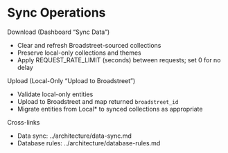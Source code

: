 # Sync Operations

Download (Dashboard “Sync Data”)
- Clear and refresh Broadstreet-sourced collections
- Preserve local-only collections and themes
- Apply REQUEST_RATE_LIMIT (seconds) between requests; set 0 for no delay

Upload (Local-Only “Upload to Broadstreet”)
- Validate local-only entities
- Upload to Broadstreet and map returned `broadstreet_id`
- Migrate entities from Local* to synced collections as appropriate

Cross-links
- Data sync: ../architecture/data-sync.md
- Database rules: ../architecture/database-rules.md

